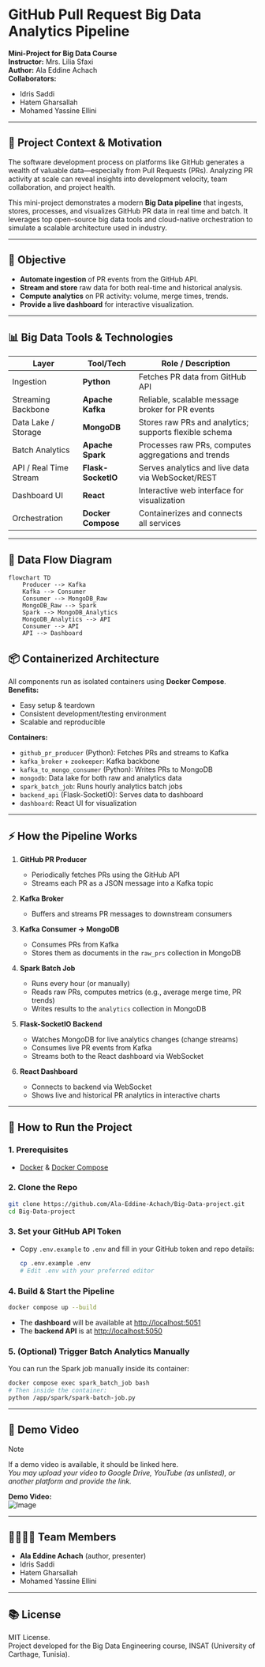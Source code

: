 # GitHub Pull Request Big Data Analytics Pipeline

**Mini-Project for Big Data Course**  
**Instructor:** Mrs. Lilia Sfaxi  
**Author:** Ala Eddine Achach  
**Collaborators:**   
- Idris Saddi  
- Hatem Gharsallah  
- Mohamed Yassine Ellini  

---

## 📄 Project Context & Motivation

The software development process on platforms like GitHub generates a wealth of valuable data—especially from Pull Requests (PRs). Analyzing PR activity at scale can reveal insights into development velocity, team collaboration, and project health.

This mini-project demonstrates a modern **Big Data pipeline** that ingests, stores, processes, and visualizes GitHub PR data in real time and batch. It leverages top open-source big data tools and cloud-native orchestration to simulate a scalable architecture used in industry.

---

## 🔎 Objective

- **Automate ingestion** of PR events from the GitHub API.
- **Stream and store** raw data for both real-time and historical analysis.
- **Compute analytics** on PR activity: volume, merge times, trends.
- **Provide a live dashboard** for interactive visualization.

---

## 📊 Big Data Tools & Technologies

| Layer                   | Tool/Tech           | Role / Description                                                         |
|-------------------------|---------------------|----------------------------------------------------------------------------|
| Ingestion               | **Python**          | Fetches PR data from GitHub API                                            |
| Streaming Backbone      | **Apache Kafka**    | Reliable, scalable message broker for PR events                            |
| Data Lake / Storage     | **MongoDB**         | Stores raw PRs and analytics; supports flexible schema                     |
| Batch Analytics         | **Apache Spark**    | Processes raw PRs, computes aggregations and trends                        |
| API / Real Time Stream  | **Flask-SocketIO**  | Serves analytics and live data via WebSocket/REST                          |
| Dashboard UI            | **React**           | Interactive web interface for visualization                                |
| Orchestration           | **Docker Compose**  | Containerizes and connects all services                                    |

---

## 🔁 Data Flow Diagram

```mermaid
flowchart TD
    Producer --> Kafka
    Kafka --> Consumer
    Consumer --> MongoDB_Raw
    MongoDB_Raw --> Spark
    Spark --> MongoDB_Analytics
    MongoDB_Analytics --> API
    Consumer --> API
    API --> Dashboard
```

## 📦 Containerized Architecture

All components run as isolated containers using **Docker Compose**.  
**Benefits:**  
- Easy setup & teardown
- Consistent development/testing environment
- Scalable and reproducible

**Containers:**
- `github_pr_producer` (Python): Fetches PRs and streams to Kafka
- `kafka_broker` + `zookeeper`: Kafka backbone
- `kafka_to_mongo_consumer` (Python): Writes PRs to MongoDB
- `mongodb`: Data lake for both raw and analytics data
- `spark_batch_job`: Runs hourly analytics batch jobs
- `backend_api` (Flask-SocketIO): Serves data to dashboard
- `dashboard`: React UI for visualization

---

## ⚡️ How the Pipeline Works

1. **GitHub PR Producer**  
   - Periodically fetches PRs using the GitHub API
   - Streams each PR as a JSON message into a Kafka topic

2. **Kafka Broker**  
   - Buffers and streams PR messages to downstream consumers

3. **Kafka Consumer → MongoDB**  
   - Consumes PRs from Kafka
   - Stores them as documents in the `raw_prs` collection in MongoDB

4. **Spark Batch Job**  
   - Runs every hour (or manually)
   - Reads raw PRs, computes metrics (e.g., average merge time, PR trends)
   - Writes results to the `analytics` collection in MongoDB

5. **Flask-SocketIO Backend**  
   - Watches MongoDB for live analytics changes (change streams)
   - Consumes live PR events from Kafka
   - Streams both to the React dashboard via WebSocket

6. **React Dashboard**  
   - Connects to backend via WebSocket
   - Shows live and historical PR analytics in interactive charts

---

## 🚀 How to Run the Project

### 1. Prerequisites

- [Docker](https://www.docker.com/) & [Docker Compose](https://docs.docker.com/compose/)

### 2. Clone the Repo

```bash
git clone https://github.com/Ala-Eddine-Achach/Big-Data-project.git
cd Big-Data-project
```

### 3. Set your GitHub API Token

- Copy `.env.example` to `.env` and fill in your GitHub token and repo details:
    ```bash
    cp .env.example .env
    # Edit .env with your preferred editor
    ```

### 4. Build & Start the Pipeline

```bash
docker compose up --build
```

- The **dashboard** will be available at [http://localhost:5051](http://localhost:5051)
- The **backend API** is at [http://localhost:5050](http://localhost:5050)

### 5. (Optional) Trigger Batch Analytics Manually

You can run the Spark job manually inside its container:

```bash
docker compose exec spark_batch_job bash
# Then inside the container:
python /app/spark/spark-batch-job.py
```

---

## 🎥 Demo Video

> [!NOTE]  
> If a demo video is available, it should be linked here.  
> _You may upload your video to Google Drive, YouTube (as unlisted), or another platform and provide the link._

**Demo Video:**  
![Image](https://github.com/user-attachments/assets/d81c06ee-e2ac-40f6-86b8-ec84f3d87b30)

---

## 👨‍👩‍👦‍👦 Team Members

- **Ala Eddine Achach** (author, presenter)
- Idris Saddi
- Hatem Gharsallah
- Mohamed Yassine Ellini

---

## 📚 License

MIT License.  
Project developed for the Big Data Engineering course, INSAT (University of Carthage, Tunisia).
